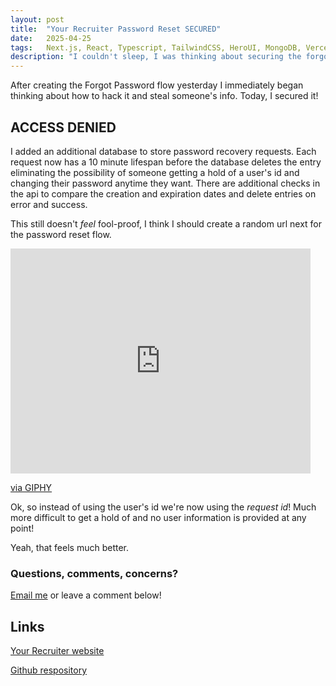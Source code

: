 ```yaml
---
layout: post
title:  "Your Recruiter Password Reset SECURED"
date:   2025-04-25
tags:   Next.js, React, Typescript, TailwindCSS, HeroUI, MongoDB, Vercel, OpenAI
description: "I couldn't sleep, I was thinking about securing the forgot password flow"
---
```


After creating the Forgot Password flow yesterday I immediately began thinking about how to hack it and steal someone's info. Today, I secured it!

<h2>ACCESS DENIED</h2>

I added an additional database to store password recovery requests. Each request now has a 10 minute lifespan before the database deletes the entry eliminating the possibility of someone getting a hold of a user's id and changing their password anytime they want. There are additional checks in the api to compare the creation and expiration dates and delete entries on error and success.

This still doesn't *feel* fool-proof, I think I should create a random url next for the password reset flow.

<iframe src="https://giphy.com/embed/xUPJPhanYiB7z9xlCg" width="480" height="360" style="" frameBorder="0" class="giphy-embed" allowFullScreen></iframe><p><a href="https://giphy.com/gifs/spongebob-spongebob-squarepants-season-8-xUPJPhanYiB7z9xlCg">via GIPHY</a></p>

Ok, so instead of using the user's id we're now using the *request id*! Much more difficult to get a hold of and no user information is provided at any point! 

Yeah, that feels much better.

<h3>Questions, comments, concerns?</h3>

<a href="mailto:thejenniferhaggerty@gmail.com">Email me</a> or leave a comment below!

<h2>Links</h2>

<a href="https://your-recruiter.vercel.app">Your Recruiter website</a>

<a href="https://github.com/JennHaggerty/your-recruiter-reports">Github respository</a>